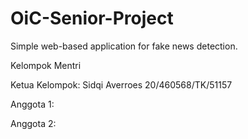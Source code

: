 # OiC-Senior-Project
Simple web-based application for fake news detection.

Kelompok Mentri

Ketua Kelompok: Sidqi Averroes 20/460568/TK/51157

Anggota 1:

Anggota 2: 
